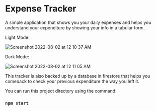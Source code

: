 # Expense Tracker

A simple application that shows you your daily expenses and helps you understand your expenditure by showing your info in a tabular form.

Light Mode:

![Screenshot 2022-08-02 at 12 10 37 AM](https://user-images.githubusercontent.com/84635960/182220932-d85f598f-1795-4970-938a-e39d95539fbc.png)

Dark Mode:

![Screenshot 2022-08-02 at 12 11 05 AM](https://user-images.githubusercontent.com/84635960/182220894-c452813c-15e4-483f-80ec-7f7b4ab0da86.png)

This tracker is also backed up by a database in firestore that helps you comeback to check your previous expenditure the way you left it.

You can run this project directory using the command:

### `npm start`
